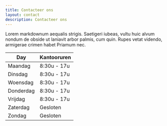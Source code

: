 ```yaml
---
title: Contacteer ons
layout: contact
description: Contacteer ons
---
```


Lorem markdownum aequalis strigis. Saetigeri iubeas, vultu huic alvum nondum de obside ut laniavit arbor palmis, cum quin. Rupes vetat videndo, armigerae crimen habet Priamum nec.

| Day       | Kantooruren     |
| --------- | --------------- |
| Maandag   | 8:30u - 17u     |
| Dinsdag   | 8:30u - 17u     |
| Woensdag  | 8:30u - 17u     |
| Donderdag | 8:30u - 17u     |
| Vrijdag   | 8:30u - 17u     |
| Zaterdag  | Gesloten        |
| Zondag    | Gesloten        |
